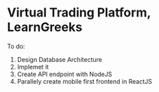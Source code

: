 # Virtual Trading Platform, LearnGreeks

To do:

1) Design Database Architecture
2) Implemet it
3) Create API endpoint with NodeJS
4) Parallely create mobile first frontend in ReactJS

